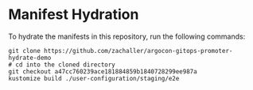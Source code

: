 # Manifest Hydration

To hydrate the manifests in this repository, run the following commands:

```shell
git clone https://github.com/zachaller/argocon-gitops-promoter-hydrate-demo
# cd into the cloned directory
git checkout a47cc760239ace181884859b1840728299ee987a
kustomize build ./user-configuration/staging/e2e
```
